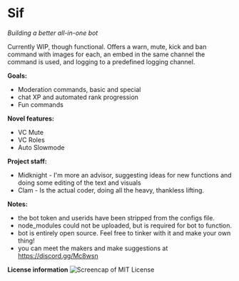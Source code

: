# Sif
*Building a better all-in-one bot*

Currently WIP, though functional. Offers a warn, mute, kick and ban command with images for each, an embed in the same channel the command is used, and logging to a predefined logging channel. 

**Goals:**
- Moderation commands, basic and special
- chat XP and automated rank progression
- Fun commands

**Novel features:**
- VC Mute
- VC Roles
- Auto Slowmode

**Project staff:**
- Midknight - I'm more an advisor, suggesting ideas for new functions and doing some editing of the text and visuals
- Clam - Is the actual coder, doing all the heavy, thankless lifting.

**Notes:**
- the bot token and userids have been stripped from the configs file. 
- node_modules could not be uploaded, but is required for bot to function.
- bot is entirely open source.  Feel free to tinker with it and make your own thing! 
- you can meet the makers and make suggestions at https://discord.gg/Mc8wsn 

**License information**
<img src="https://imgur.com/3AbRiQc.jpg" alt="Screencap of MIT License">
